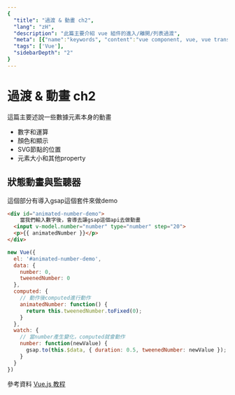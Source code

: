```yaml
---
{
  "title": "過渡 & 動畫 ch2",
  "lang": "zH",
  "description": "此篇主要介紹 vue 組件的進入/離開/列表過渡",
  "meta": [{"name":"keywords", "content":"vue component, vue, vue transition, vue animation"}],
  "tags": ['Vue'],
  "sidebarDepth": "2"
}
---
```

# 過渡 & 動畫 ch2
這篇主要述說一些數據元素本身的動畫
* 數字和運算
* 顏色和顯示
* SVG節點的位置
* 元素大小和其他property

## 狀態動畫與監聽器
這個部分有導入gsap這個套件來做demo
```html
<div id="animated-number-demo">
    當我們輸入數字後，會導去讓gsap這個api去做動畫
  <input v-model.number="number" type="number" step="20">
  <p>{{ animatedNumber }}</p>
</div>
```
```javascript
new Vue({
  el: '#animated-number-demo',
  data: {
    number: 0,
    tweenedNumber: 0
  },
  computed: {
    // 動作後computed進行動作
    animatedNumber: function() {
      return this.tweenedNumber.toFixed(0);
    }
  },
  watch: {
    // 當number產生變化，computed就會動作
    number: function(newValue) {
      gsap.to(this.$data, { duration: 0.5, tweenedNumber: newValue });
    }
  }
})
```
參考資料
[Vue.js 教程](https://cn.vuejs.org/v2/guide/transitioning-state.html)
